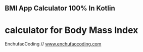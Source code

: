 ## BMI App Calculator 100% In Kotlin
# calculator for Body Mass Index

EnchufaoCoding // www.enchufaocoding.com

 
